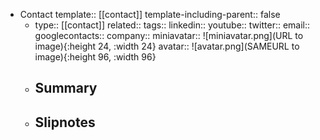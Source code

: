 - Contact
  template:: [[contact]] 
  template-including-parent:: false
	- type:: [[contact]]
	  related::
	  tags:: 
	  linkedin:: 
	  youtube::
	  twitter::
	  email::
	  googlecontacts::
	  company:: 
	  miniavatar:: ![miniavatar.png](URL to image){:height 24, :width 24}
	  avatar:: ![avatar.png](SAMEURL to image){:height 96, :width 96}
	- ## Summary
	- ## Slipnotes